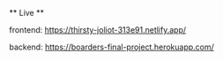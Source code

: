 ** Live **

frontend:
https://thirsty-joliot-313e91.netlify.app/

backend:
https://boarders-final-project.herokuapp.com/